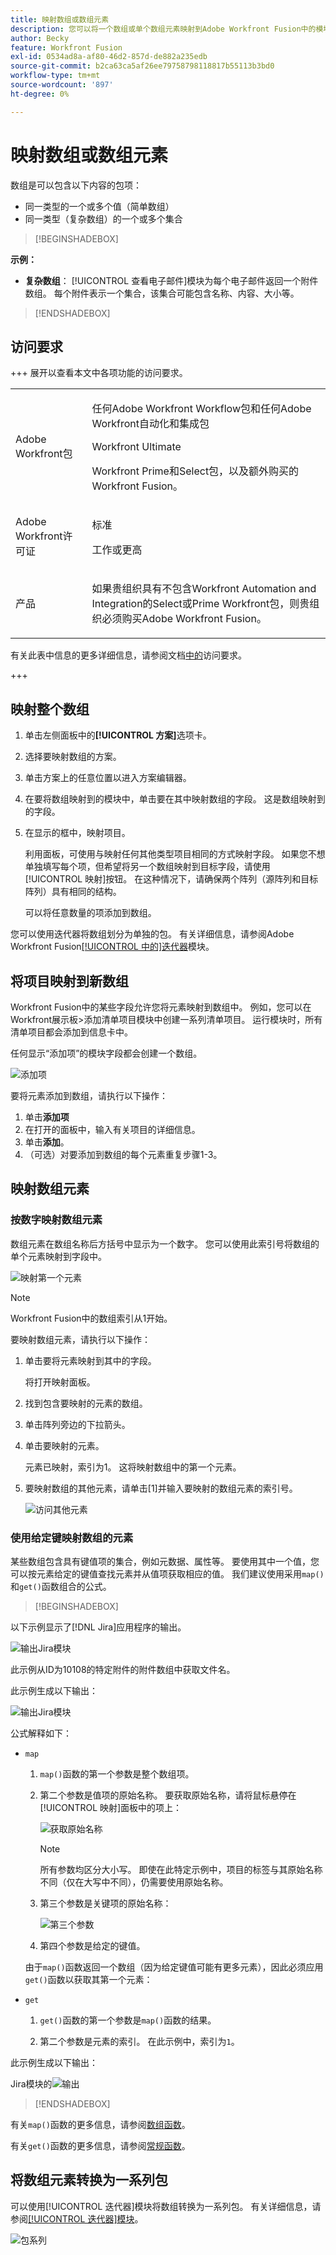 ```yaml
---
title: 映射数组或数组元素
description: 您可以将一个数组或单个数组元素映射到Adobe Workfront Fusion中的模块字段。
author: Becky
feature: Workfront Fusion
exl-id: 0534ad8a-af80-46d2-857d-de882a235edb
source-git-commit: b2ca63ca5af26ee79758798118817b55113b3bd0
workflow-type: tm+mt
source-wordcount: '897'
ht-degree: 0%

---
```


# 映射数组或数组元素

数组是可以包含以下内容的包项：

* 同一类型的一个或多个值（简单数组）
* 同一类型（复杂数组）的一个或多个集合

>[!BEGINSHADEBOX]

**示例：**

* **复杂数组**： [!UICONTROL 查看电子邮件]模块为每个电子邮件返回一个附件数组。 每个附件表示一个集合，该集合可能包含名称、内容、大小等。

>[!ENDSHADEBOX]

## 访问要求

+++ 展开以查看本文中各项功能的访问要求。

<table style="table-layout:auto">
 <col> 
 <col> 
 <tbody> 
  <tr> 
   <td role="rowheader">Adobe Workfront包</td> 
   <td> <p>任何Adobe Workfront Workflow包和任何Adobe Workfront自动化和集成包</p><p>Workfront Ultimate</p><p>Workfront Prime和Select包，以及额外购买的Workfront Fusion。</p> </td> 
  </tr> 
  <tr data-mc-conditions=""> 
   <td role="rowheader">Adobe Workfront许可证</td> 
   <td> <p>标准</p><p>工作或更高</p> </td> 
  </tr> 
  <tr> 
   <td role="rowheader">产品</td> 
   <td>
   <p>如果贵组织具有不包含Workfront Automation and Integration的Select或Prime Workfront包，则贵组织必须购买Adobe Workfront Fusion。</li></ul>
   </td> 
  </tr>
 </tbody> 
</table>

有关此表中信息的更多详细信息，请参阅文档[中的](/help/workfront-fusion/references/licenses-and-roles/access-level-requirements-in-documentation.md)访问要求。

+++

## 映射整个数组

1. 单击左侧面板中的&#x200B;**[!UICONTROL 方案]**&#x200B;选项卡。
1. 选择要映射数组的方案。
1. 单击方案上的任意位置以进入方案编辑器。
1. 在要将数组映射到的模块中，单击要在其中映射数组的字段。 这是数组映射到的字段。

1. 在显示的框中，映射项目。

   利用面板，可使用与映射任何其他类型项目相同的方式映射字段。 如果您不想单独填写每个项，但希望将另一个数组映射到目标字段，请使用[!UICONTROL 映射]按钮。 在这种情况下，请确保两个阵列（源阵列和目标阵列）具有相同的结构。

   可以将任意数量的项添加到数组。

您可以使用迭代器将数组划分为单独的包。 有关详细信息，请参阅Adobe Workfront Fusion[[!UICONTROL 中的]迭代器](/help/workfront-fusion/references/modules/iterator-module.md)模块。

## 将项目映射到新数组

Workfront Fusion中的某些字段允许您将元素映射到数组中。 例如，您可以在Workfront展示板>添加清单项目模块中创建一系列清单项目。 运行模块时，所有清单项目都会添加到信息卡中。

任何显示“添加项”的模块字段都会创建一个数组。

![添加项](assets/add-item.png)

要将元素添加到数组，请执行以下操作：

1. 单击&#x200B;**添加项**
1. 在打开的面板中，输入有关项目的详细信息。
1. 单击&#x200B;**添加**。
1. （可选）对要添加到数组的每个元素重复步骤1-3。

## 映射数组元素


### 按数字映射数组元素

数组元素在数组名称后方括号中显示为一个数字。 您可以使用此索引号将数组的单个元素映射到字段中。

![映射第一个元素](assets/map-array-1st-element.png)

>[!NOTE]
>
>Workfront Fusion中的数组索引从1开始。

要映射数组元素，请执行以下操作：

1. 单击要将元素映射到其中的字段。

   将打开映射面板。

1. 找到包含要映射的元素的数组。
1. 单击阵列旁边的下拉箭头。
1. 单击要映射的元素。

   元素已映射，索引为1。 这将映射数组中的第一个元素。

1. 要映射数组的其他元素，请单击[1]并输入要映射的数组元素的索引号。

   ![访问其他元素](assets/access-another-element.png)

### 使用给定键映射数组的元素

某些数组包含具有键值项的集合，例如元数据、属性等。 要使用其中一个值，您可以按元素给定的键值查找元素并从值项获取相应的值。 我们建议使用采用`map()`和`get()`函数组合的公式。



>[!BEGINSHADEBOX]

以下示例显示了[!DNL Jira]应用程序的输出。

![输出Jira模块](assets/output-of-jira-app-350x100.png)

此示例从ID为10108的特定附件的附件数组中获取文件名。

此示例生成以下输出：

![输出Jira模块](assets/output-from-jira-350x261.png)

公式解释如下：

* `map`

   1. `map()`函数的第一个参数是整个数组项。
   1. 第二个参数是值项的原始名称。 要获取原始名称，请将鼠标悬停在[!UICONTROL 映射]面板中的项上：

      ![获取原始名称](assets/obtain-raw-name-350x124.png)

      >[!NOTE]
      >
      >所有参数均区分大小写。 即使在此特定示例中，项目的标签与其原始名称不同（仅在大写中不同），仍需要使用原始名称。

   1. 第三个参数是关键项的原始名称：

      ![第三个参数](assets/3rd-parameter-350x166.png)

   1. 第四个参数是给定的键值。

  由于`map()`函数返回一个数组（因为给定键值可能有更多元素），因此必须应用`get()`函数以获取其第一个元素：

* `get`

   1. `get()`函数的第一个参数是`map()`函数的结果。

   1. 第二个参数是元素的索引。 在此示例中，索引为`1`。

此示例生成以下输出：

Jira模块的![输出](assets/output-from-jira-350x261.png)

>[!ENDSHADEBOX]

有关`map()`函数的更多信息，请参阅[数组函数](/help/workfront-fusion/references/mapping-panel/functions/array-functions.md)。

有关`get()`函数的更多信息，请参阅[常规函数](/help/workfront-fusion/references/mapping-panel/functions/general-functions.md)。

## 将数组元素转换为一系列包

可以使用[!UICONTROL 迭代器]模块将数组转换为一系列包。 有关详细信息，请参阅[[!UICONTROL 迭代器]模块](/help/workfront-fusion/references/modules/iterator-module.md)。

![包系列](assets/series-of-bundles.png)
